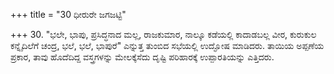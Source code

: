 +++
title = "30 ಧೀರುರೇ ಜಗಜಟ್ಟಿ"

+++
30. "ಭಲೇ, ಭಾಪು, ಪ್ರಸಿದ್ಧನಾದ ಮಲ್ಲ, ರಾಜಕುಮಾರ, ನಾಲ್ಕೂ ಕಡೆಯಲ್ಲಿ ಕಾದಾಡಬಲ್ಲ ವೀರ, ಕುರುಕುಲ ಕನ್ನೈದಿಲೆಗೆ ಚಂದ್ರ, ಭಲೆ, ಭಲೆ, ಭಾಪುರೆ" ಎನ್ನುತ್ತ ತುಂಬಿದ ಸಭೆಯಲ್ಲಿ ಉದ್ಘೋಷ ಮಾಡಿದರು. ತಾಯಿಯ ಅಪ್ಪಣೆಯ ಪ್ರಕಾರ, ತಾವು ಹೊದೆದಿದ್ದ ವಸ್ತ್ರಗಳನ್ನು ಮೇಲಕ್ಕೆಸೆದು ದೃಷ್ಟಿ ಪರಿಹಾರಕ್ಕೆ  ಉಪ್ಪಾರತಿಯನ್ನು ಎತ್ತಿದರು.